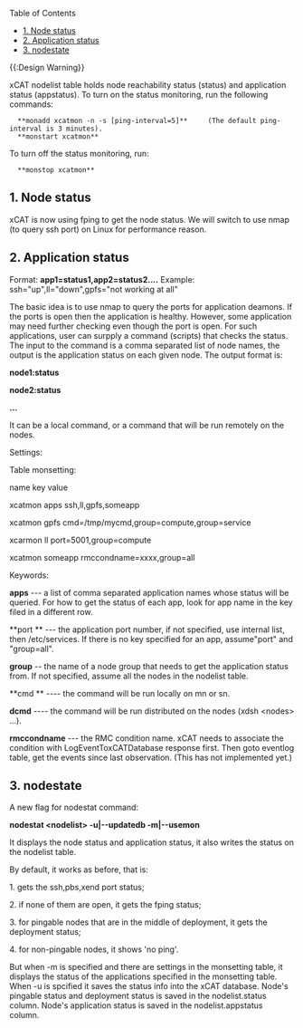 <!-- START doctoc generated TOC please keep comment here to allow auto update -->
<!-- DON'T EDIT THIS SECTION, INSTEAD RE-RUN doctoc TO UPDATE -->
Table of Contents

- [1\. Node status](#1%5C-node-status)
- [2\. Application status](#2%5C-application-status)
- [3\. nodestate](#3%5C-nodestate)

<!-- END doctoc generated TOC please keep comment here to allow auto update -->

{{:Design Warning}} 

xCAT nodelist table holds node reachability status (status) and application status (appstatus). To turn on the status monitoring, run the following commands: 
    
      **monadd xcatmon -n -s [ping-interval=5]**     (The default ping-interval is 3 minutes).
      **monstart xcatmon**
    

To turn off the status monitoring, run: 
    
      **monstop xcatmon**
    

  


## 1\. Node status

xCAT is now using fping to get the node status. We will switch to use nmap (to query ssh port) on Linux for performance reason. 

  


## 2\. Application status

Format: **app1=status1,app2=status2....** Example: ssh="up",ll="down",gpfs="not working at all" 

  
The basic idea is to use nmap to query the ports for application deamons. If the ports is open then the application is healthy. However, some application may need further checking even though the port is open. For such applications, user can surpply a command (scripts) that checks the status. The input to the command is a comma separated list of node names, the output is the application status on each given node. The output format is: 

**node1:status**

**node2:status**

**...**

  


It can be a local command, or a command that will be run remotely on the nodes. 

  
Settings: 

Table monsetting: 

name key value 

xcatmon apps ssh,ll,gpfs,someapp 

xcatmon gpfs cmd=/tmp/mycmd,group=compute,group=service 

xcarmon ll port=5001,group=compute 

xcatmon someapp rmccondname=xxxx,group=all 

  


Keywords: 

**apps** \--- a list of comma separated application names whose status will be queried. For how to get the status of each app, look for app name in the key filed in a different row. 

**port ** \--- the application port number, if not specified, use internal list, then /etc/services. If there is no key specified for an app, assume"port" and "group=all". 

**group** \-- the name of a node group that needs to get the application status from. If not specified, assume all the nodes in the nodelist table. 

**cmd ** \---- the command will be run locally on mn or sn. 

**dcmd** \---- the command will be run distributed on the nodes (xdsh &lt;nodes&gt; ...). 

**rmccondname** \--- the RMC condition name. xCAT needs to associate the condition with LogEventToxCATDatabase response first. Then goto eventlog table, get the events since last observation. (This has not implemented yet.) 

## 3\. nodestate

A new flag for nodestat command: 

**nodestat &lt;nodelist&gt; -u|--updatedb -m|--usemon**

It displays the node status and application status, it also writes the status on the nodelist table. 

By default, it works as before, that is: 

1\. gets the ssh,pbs,xend port status; 

2\. if none of them are open, it gets the fping status; 

3\. for pingable nodes that are in the middle of deployment, it gets the deployment status; 

4\. for non-pingable nodes, it shows 'no ping'. 

  
But when -m is specified and there are settings in the monsetting table, it displays the status of the applications specified in the monsetting table. When -u is spcified it saves the status info into the xCAT database. Node's pingable status and deployment status is saved in the nodelist.status column. Node's application status is saved in the nodelist.appstatus column. 
